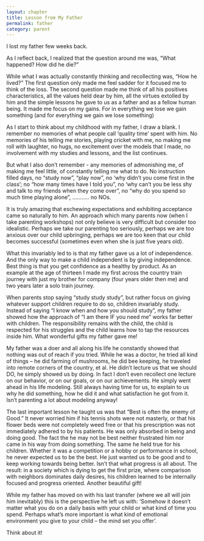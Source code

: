 ```yaml
---
layout: chapter
title: Lesson from My Father
permalink: father
category: parent
---
```


I lost my father few weeks back.

As I reflect back, I realized that the question around me was, “What happened? How did he die?”

While what I was actually constantly thinking and recollecting was, “How he lived?” The first question only made me feel sadder for it focused me to think of the loss. The second question made me think of all his positives characteristics, all the values held dear by him, all the virtues extolled by him and the simple lessons he gave to us as a father and as a fellow human being. It made me focus on my gains. For in everything we lose we gain something (and for everything we gain we lose something)

As I start to think about my childhood with my father, I draw a blank. I remember no memories of what people call ‘quality time’ spent with him. No memories of his telling me stories, playing cricket with me, no making me roll with laughter, no hugs, no excitement over the models that I made, no involvement with my studies and lessons, and the list continues.

But what I also don’t remember - any memories of admonishing me, of making me feel little, of constantly telling me what to do. No instruction filled days, no “study now”, “play now”, no ‘why didn’t you come first in the class’; no “how many times have I told you”, no ‘why can’t you be less shy and talk to my friends when they come over”, no “why do you spend so much time playing alone”, ……….. no NOs.

It is truly amazing that eschewing expectations and exhibiting acceptance came so naturally to him. An approach which many parents now (when I take parenting workshops) not only believe is very difficult but consider too idealistic. Perhaps we take our parenting too seriously, perhaps we are too anxious over our child upbringing, perhaps we are too keen that our child becomes successful (sometimes even when she is just five years old).

What this invariably led to is that my father gave us a lot of independence. And the only way to make a child independent is by giving independence. Best thing is that you get confidence as a healthy by product. As an example at the age of thirteen I made my first across the country train journey with just my brother for company (four years older then me) and two years later a solo train journey.

When parents stop saying “study study study”, but rather focus on giving whatever support children require to do so, children invariably study. Instead of saying “I know when and how you should study”, my father showed how the approach of “I am there IF you need me” works far better with children. The responsibility remains with the child, the child is respected for his struggles and the child learns how to tap the resources inside him. What wonderful gifts my father gave me!

My father was a doer and all along his life he constantly showed that nothing was out of reach if you tried. While he was a doctor, he tried all kind of things – he did farming of mushrooms, he did bee keeping, he traveled into remote corners of the country, et al. He didn’t lecture us that we should DO, he simply showed us by doing. In fact I don’t even recollect one lecture on our behavior, or on our goals, or on our achievements. He simply went ahead in his life modeling. Still always having time for us, to explain to us why he did something, how he did it and what satisfaction he got from it. Isn’t parenting a lot about modeling anyway!

The last important lesson he taught us was that “Best is often the enemy of Good.” It never worried him if his tennis shots were not masterly, or that his flower beds were not completely weed free or that his prescription was not immediately adhered to by his patients. He was only absorbed in being and doing good. The fact the he may not be best neither frustrated him nor came in his way from doing something. The same he held true for his children. Whether it was a competition or a hobby or performance in school, he never expected us to be the best. He just wanted us to be good and to keep working towards being better. Isn’t that what progress is all about. The result: in a society which is dying to get the first prize, where comparison with neighbors dominates daily desires, his children learned to be internally focused and progress oriented. Another beautiful gift!

While my father has moved on with his last transfer (where we all will join him inevitably) this is the perspective he left us with: ‘Somehow it doesn’t matter what you do on a daily basis with your child or what kind of time you spend. Perhaps what’s more important is what kind of emotional environment you give to your child – the mind set you offer’.

Think about it!
